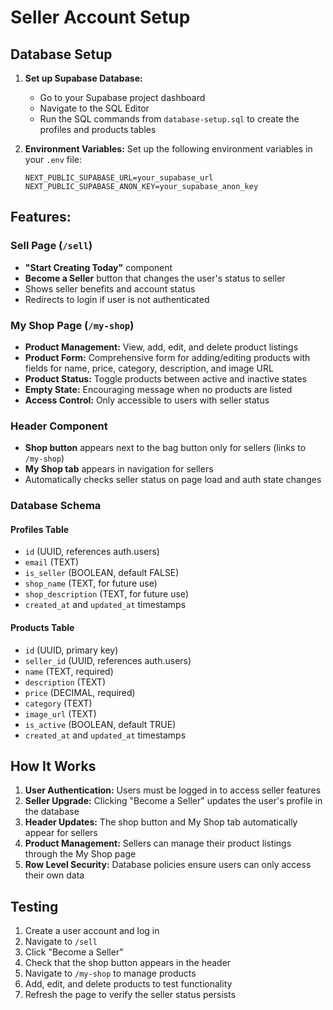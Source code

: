 # Seller Account Setup

## Database Setup

1. **Set up Supabase Database:**
   - Go to your Supabase project dashboard
   - Navigate to the SQL Editor
   - Run the SQL commands from `database-setup.sql` to create the profiles and products tables

2. **Environment Variables:**
   Set up the following environment variables in your `.env` file:
   ```
   NEXT_PUBLIC_SUPABASE_URL=your_supabase_url
   NEXT_PUBLIC_SUPABASE_ANON_KEY=your_supabase_anon_key
   ```

## Features:

### Sell Page (`/sell`)
- **"Start Creating Today"** component
- **Become a Seller** button that changes the user's status to seller
- Shows seller benefits and account status
- Redirects to login if user is not authenticated

### My Shop Page (`/my-shop`)
- **Product Management:** View, add, edit, and delete product listings
- **Product Form:** Comprehensive form for adding/editing products with fields for name, price, category, description, and image URL
- **Product Status:** Toggle products between active and inactive states
- **Empty State:** Encouraging message when no products are listed
- **Access Control:** Only accessible to users with seller status

### Header Component
- **Shop button** appears next to the bag button only for sellers (links to `/my-shop`)
- **My Shop tab** appears in navigation for sellers
- Automatically checks seller status on page load and auth state changes

### Database Schema

#### Profiles Table
- `id` (UUID, references auth.users)
- `email` (TEXT)
- `is_seller` (BOOLEAN, default FALSE)
- `shop_name` (TEXT, for future use)
- `shop_description` (TEXT, for future use)
- `created_at` and `updated_at` timestamps

#### Products Table
- `id` (UUID, primary key)
- `seller_id` (UUID, references auth.users)
- `name` (TEXT, required)
- `description` (TEXT)
- `price` (DECIMAL, required)
- `category` (TEXT)
- `image_url` (TEXT)
- `is_active` (BOOLEAN, default TRUE)
- `created_at` and `updated_at` timestamps

## How It Works

1. **User Authentication:** Users must be logged in to access seller features
2. **Seller Upgrade:** Clicking "Become a Seller" updates the user's profile in the database
3. **Header Updates:** The shop button and My Shop tab automatically appear for sellers
4. **Product Management:** Sellers can manage their product listings through the My Shop page
5. **Row Level Security:** Database policies ensure users can only access their own data

## Testing

1. Create a user account and log in
2. Navigate to `/sell`
3. Click "Become a Seller"
4. Check that the shop button appears in the header
5. Navigate to `/my-shop` to manage products
6. Add, edit, and delete products to test functionality
7. Refresh the page to verify the seller status persists 